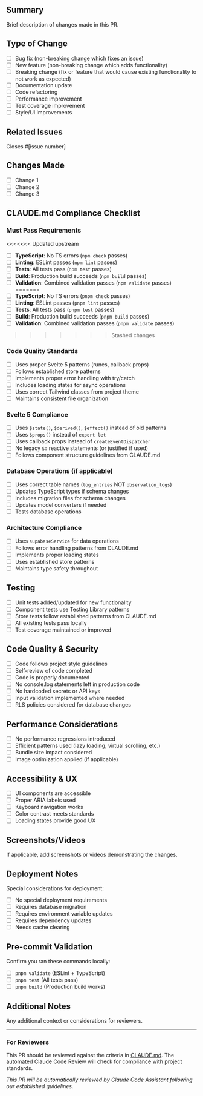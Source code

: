 ## Summary
Brief description of changes made in this PR.

## Type of Change
- [ ] Bug fix (non-breaking change which fixes an issue)
- [ ] New feature (non-breaking change which adds functionality)
- [ ] Breaking change (fix or feature that would cause existing functionality to not work as expected)
- [ ] Documentation update
- [ ] Code refactoring
- [ ] Performance improvement
- [ ] Test coverage improvement
- [ ] Style/UI improvements

## Related Issues
Closes #[issue number]

## Changes Made
- [ ] Change 1
- [ ] Change 2
- [ ] Change 3

## CLAUDE.md Compliance Checklist

### Must Pass Requirements
<<<<<<< Updated upstream
- [ ] **TypeScript**: No TS errors (`npm check` passes)
- [ ] **Linting**: ESLint passes (`npm lint` passes)
- [ ] **Tests**: All tests pass (`npm test` passes)
- [ ] **Build**: Production build succeeds (`npm build` passes)
- [ ] **Validation**: Combined validation passes (`npm validate` passes)
=======
- [ ] **TypeScript**: No TS errors (`pnpm check` passes)
- [ ] **Linting**: ESLint passes (`pnpm lint` passes)
- [ ] **Tests**: All tests pass (`pnpm test` passes)
- [ ] **Build**: Production build succeeds (`pnpm build` passes)
- [ ] **Validation**: Combined validation passes (`pnpm validate` passes)
>>>>>>> Stashed changes

### Code Quality Standards
- [ ] Uses proper Svelte 5 patterns (runes, callback props)
- [ ] Follows established store patterns
- [ ] Implements proper error handling with try/catch
- [ ] Includes loading states for async operations
- [ ] Uses correct Tailwind classes from project theme
- [ ] Maintains consistent file organization

### Svelte 5 Compliance
- [ ] Uses `$state()`, `$derived()`, `$effect()` instead of old patterns
- [ ] Uses `$props()` instead of `export let`
- [ ] Uses callback props instead of `createEventDispatcher`
- [ ] No legacy `$:` reactive statements (or justified if used)
- [ ] Follows component structure guidelines from CLAUDE.md

### Database Operations (if applicable)
- [ ] Uses correct table names (`log_entries` NOT `observation_logs`)
- [ ] Updates TypeScript types if schema changes
- [ ] Includes migration files for schema changes
- [ ] Updates model converters if needed
- [ ] Tests database operations

### Architecture Compliance
- [ ] Uses `supabaseService` for data operations
- [ ] Follows error handling patterns from CLAUDE.md
- [ ] Implements proper loading states
- [ ] Uses established store patterns
- [ ] Maintains type safety throughout

## Testing
- [ ] Unit tests added/updated for new functionality
- [ ] Component tests use Testing Library patterns
- [ ] Store tests follow established patterns from CLAUDE.md
- [ ] All existing tests pass locally
- [ ] Test coverage maintained or improved

## Code Quality & Security
- [ ] Code follows project style guidelines
- [ ] Self-review of code completed
- [ ] Code is properly documented
- [ ] No console.log statements left in production code
- [ ] No hardcoded secrets or API keys
- [ ] Input validation implemented where needed
- [ ] RLS policies considered for database changes

## Performance Considerations
- [ ] No performance regressions introduced
- [ ] Efficient patterns used (lazy loading, virtual scrolling, etc.)
- [ ] Bundle size impact considered
- [ ] Image optimization applied (if applicable)

## Accessibility & UX
- [ ] UI components are accessible
- [ ] Proper ARIA labels used
- [ ] Keyboard navigation works
- [ ] Color contrast meets standards
- [ ] Loading states provide good UX

## Screenshots/Videos
If applicable, add screenshots or videos demonstrating the changes.

## Deployment Notes
Special considerations for deployment:
- [ ] No special deployment requirements
- [ ] Requires database migration
- [ ] Requires environment variable updates
- [ ] Requires dependency updates
- [ ] Needs cache clearing

## Pre-commit Validation
Confirm you ran these commands locally:
- [ ] `pnpm validate` (ESLint + TypeScript)
- [ ] `pnpm test` (All tests pass)
- [ ] `pnpm build` (Production build works)

## Additional Notes
Any additional context or considerations for reviewers.

---

### For Reviewers
This PR should be reviewed against the criteria in [CLAUDE.md](../blob/main/CLAUDE.md). The automated Claude Code Review will check for compliance with project standards.

*This PR will be automatically reviewed by Claude Code Assistant following our established guidelines.*